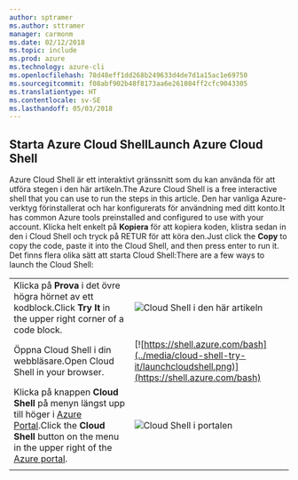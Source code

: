 ```yaml
---
author: sptramer
ms.author: sttramer
manager: carmonm
ms.date: 02/12/2018
ms.topic: include
ms.prod: azure
ms.technology: azure-cli
ms.openlocfilehash: 78d48eff1dd268b249633d4de7d1a15ac1e69750
ms.sourcegitcommit: f08abf902b48f8173aa6e261084ff2cfc9043305
ms.translationtype: HT
ms.contentlocale: sv-SE
ms.lasthandoff: 05/03/2018
---
```

## <a name="launch-azure-cloud-shell"></a><span data-ttu-id="d3e77-101">Starta Azure Cloud Shell</span><span class="sxs-lookup"><span data-stu-id="d3e77-101">Launch Azure Cloud Shell</span></span>

<span data-ttu-id="d3e77-102">Azure Cloud Shell är ett interaktivt gränssnitt som du kan använda för att utföra stegen i den här artikeln.</span><span class="sxs-lookup"><span data-stu-id="d3e77-102">The Azure Cloud Shell is a free interactive shell that you can use to run the steps in this article.</span></span> <span data-ttu-id="d3e77-103">Den har vanliga Azure-verktyg förinstallerat och har konfigurerats för användning med ditt konto.</span><span class="sxs-lookup"><span data-stu-id="d3e77-103">It has common Azure tools preinstalled and configured to use with your account.</span></span> <span data-ttu-id="d3e77-104">Klicka helt enkelt på **Kopiera** för att kopiera koden, klistra sedan in den i Cloud Shell och tryck på RETUR för att köra den.</span><span class="sxs-lookup"><span data-stu-id="d3e77-104">Just click the **Copy** to copy the code, paste it into the Cloud Shell, and then press enter to run it.</span></span>  <span data-ttu-id="d3e77-105">Det finns flera olika sätt att starta Cloud Shell:</span><span class="sxs-lookup"><span data-stu-id="d3e77-105">There are a few ways to launch the Cloud Shell:</span></span>

|  |   |
|-----------------------------------------------|---|
| <span data-ttu-id="d3e77-106">Klicka på **Prova** i det övre högra hörnet av ett kodblock.</span><span class="sxs-lookup"><span data-stu-id="d3e77-106">Click **Try It** in the upper right corner of a code block.</span></span> | ![Cloud Shell i den här artikeln](../media/cloud-shell-try-it/cli-try-it.png) |
| <span data-ttu-id="d3e77-108">Öppna Cloud Shell i din webbläsare.</span><span class="sxs-lookup"><span data-stu-id="d3e77-108">Open Cloud Shell in your browser.</span></span> | [![https://shell.azure.com/bash](../media/cloud-shell-try-it/launchcloudshell.png)](https://shell.azure.com/bash) |
| <span data-ttu-id="d3e77-109">Klicka på knappen **Cloud Shell** på menyn längst upp till höger i [Azure Portal](https://portal.azure.com).</span><span class="sxs-lookup"><span data-stu-id="d3e77-109">Click the **Cloud Shell** button on the menu in the upper right of the [Azure portal](https://portal.azure.com).</span></span> |    ![Cloud Shell i portalen](../media/cloud-shell-try-it/cloud-shell-menu.png) |
|  |  |

